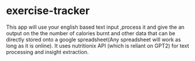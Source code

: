 # exercise-tracker
This app will use your english based text input ,process it and give the an output on the the number of calories burnt and other data that can be directly stored onto a google spreadsheet(Any spreadsheet will work as long as it is online). It uses nutritionix API (which is reliant on GPT2) for text processing and insight extraction.
